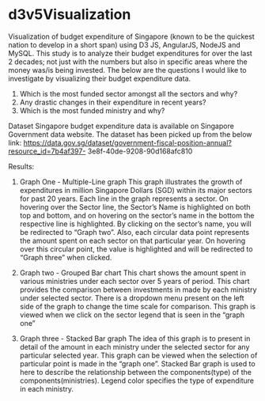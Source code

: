 # d3v5Visualization

Visualization of budget expenditure of Singapore (known to be the quickest nation to develop in a short span) using D3 JS, AngularJS, NodeJS and MySQL. This study is to analyze their budget expenditures for over the last 2 decades; not just with the numbers but also in specific areas where the money was/is being invested.
The below are the questions I would like to investigate by visualizing their budget expenditure data.
1) Which is the most funded sector amongst all the sectors and why?
2) Any drastic changes in their expenditure in recent years?
3) Which is the most funded ministry and why?

Dataset
Singapore budget expenditure data is available on Singapore Government data website. The dataset has been picked up from the below link: https://data.gov.sg/dataset/government-fiscal-position-annual?resource_id=7b4af397- 3e8f-40de-9208-90d168afc810

Results:
1. Graph One - Multiple-Line graph
This graph illustrates the growth of expenditures in million Singapore Dollars (SGD) within its major sectors for past 20 years. Each line in the graph represents a sector. On hovering over the Sector line, the Sector’s Name is highlighted on both top and bottom, and on hovering on the sector’s name in the bottom the respective line is highlighted. By clicking on the sector’s name, you will be redirected to “Graph two”.
Also, each circular data point represents the amount spent on each sector on that particular year. On hovering over this circular point, the value is highlighted and will be redirected to “Graph three” when clicked.

2. Graph two - Grouped Bar chart
This chart shows the amount spent in various ministries under each sector over 5 years of period. This chart provides the comparison between investments in made by each ministry under selected sector. There is a dropdown menu present on the left side of the graph to change the time scale for comparison. This graph is viewed when we click on the sector legend that is seen in the “graph one”

3. Graph three - Stacked Bar graph
The idea of this graph is to present in detail of the amount in each ministry under the selected sector for any particular selected year. This graph can be viewed when the selection of particular point is made in the “graph one”. Stacked Bar graph is used to here to describe the relationship between the components(type) of the components(ministries). Legend color specifies the type of expenditure in each ministry.
